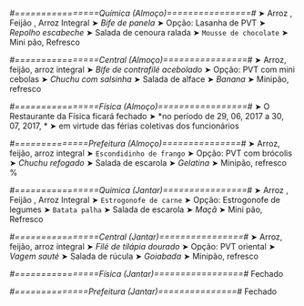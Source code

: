 
*#================Química (Almoço)================#*
➤ Arroz ,  Feijão ,  Arroz Integral
➤ *Bife de panela*
➤ Opção: Lasanha de PVT
➤ *Repolho escabeche*
➤ Salada de cenoura ralada
➤ `Mousse de chocolate`
➤ Mini pão, Refresco

*#================Central (Almoço)================#*
➤ Arroz, feijão, arroz integral
➤ *Bife de contrafilé acebolado*
➤ Opção: PVT com mini cebolas
➤ *Chuchu com salsinha*
➤ Salada de alface
➤ *Banana*
➤ Minipão, refresco

*#================Física (Almoço)=================#*
➤ O Restaurante da Física ficará fechado 
➤ *no período de 29, 06, 2017 a 30, 07, 2017, *
➤ em virtude das férias coletivas dos funcionários

*#==============Prefeitura (Almoço)===============#*
➤ Arroz, feijão, arroz integral
➤ `Escondidinho de frango`
➤ Opção: PVT com brócolis
➤ *Chuchu refogado*
➤ Salada de escarola
➤ *Gelatina*
➤ Minipão, refresco
%

*#================Química (Jantar)================#*
➤ Arroz ,  Feijão ,  Arroz Integral
➤ `Estrogonofe de carne`
➤ Opção: Estrogonofe de legumes
➤ `Batata palha`
➤ Salada de escarola
➤ *Maçã*
➤ Mini pão, Refresco

*#================Central (Jantar)================#*
➤ Arroz, feijão, arroz integral
➤ *Filé de tilápia dourado*
➤ Opção: PVT oriental
➤ *Vagem sauté*
➤ Salada de rúcula
➤ *Goiabada*
➤ Minipão, refresco

*#================Física (Jantar)=================#*
Fechado

*#==============Prefeitura (Jantar)===============#*
Fechado
